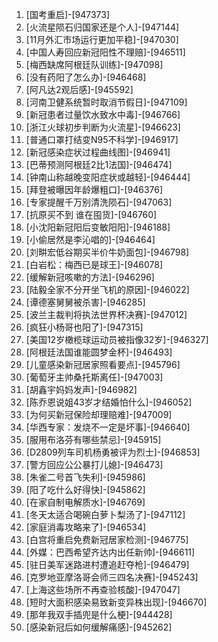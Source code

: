 
1. [国考重启]-[947373]
1. [火流星陨石归国家还是个人]-[947144]
1. [11月外汇市场运行更加平稳]-[947030]
1. [中国人寿回应新冠阳性不理赔]-[946511]
1. [梅西缺席阿根廷队训练]-[947098]
1. [没有药阳了怎么办]-[946468]
1. [阿凡达2观后感]-[945592]
1. [河南卫健系统暂时取消节假日]-[947109]
1. [新冠患者过量饮水致水中毒]-[946766]
1. [浙江火球初步判断为火流星]-[946623]
1. [普通口罩打结变N95不科学]-[946917]
1. [新冠感染症状过程曲线图]-[946941]
1. [巴蒂预测阿根廷2比1法国]-[946474]
1. [钟南山称越晚变阳症状或越轻]-[946444]
1. [拜登被曝因年龄爆粗口]-[946376]
1. [专家提醒千万别清洗陨石]-[947063]
1. [抗原买不到 谁在囤货]-[946760]
1. [小沈阳新冠阳后变敏阳阳]-[946188]
1. [小偷居然是李沁唱的]-[946464]
1. [刘畊宏低谷期买半价牛奶面包]-[946798]
1. [白岩松：梅西已是球王]-[946078]
1. [缓解新冠咳嗽的方法]-[946296]
1. [陆毅全家不分开坐飞机的原因]-[946022]
1. [谭德塞舅舅被杀害]-[946285]
1. [波兰主裁判将执法世界杯决赛]-[947012]
1. [疯狂小杨哥也阳了]-[947315]
1. [美国12岁橄榄球运动员被指像32岁]-[946327]
1. [阿根廷法国谁能圆梦金杯]-[946493]
1. [儿童感染新冠居家照看要点]-[945796]
1. [葡萄牙主帅桑托斯离任]-[947003]
1. [胡鑫宇妈妈发声]-[946982]
1. [陈乔恩说姐43岁才结婚怕什么]-[946052]
1. [为何买新冠保险却理赔难]-[947009]
1. [华西专家：发烧不一定是坏事]-[946640]
1. [服用布洛芬有哪些禁忌]-[945915]
1. [D2809列车司机杨勇被评为烈士]-[946853]
1. [警方回应公公暴打儿媳]-[946473]
1. [朱雀二号首飞失利]-[945986]
1. [阳了吃什么好得快]-[945862]
1. [在家自制电解质水]-[946769]
1. [冬天太适合喝碗白萝卜梨汤了]-[947112]
1. [家庭消毒攻略来了]-[946534]
1. [白宫将重启免费新冠居家检测]-[946775]
1. [外媒：巴西希望齐达内出任新帅]-[946611]
1. [驻日美军迷路进村遭追赶夺枪]-[946479]
1. [克罗地亚摩洛哥会师三四名决赛]-[945243]
1. [上海这些场所不再查验核酸]-[947047]
1. [短时大面积感染易致新变异株出现]-[946670]
1. [那年我双手插兜是什么梗]-[944428]
1. [感染新冠后如何缓解痛感]-[945262]